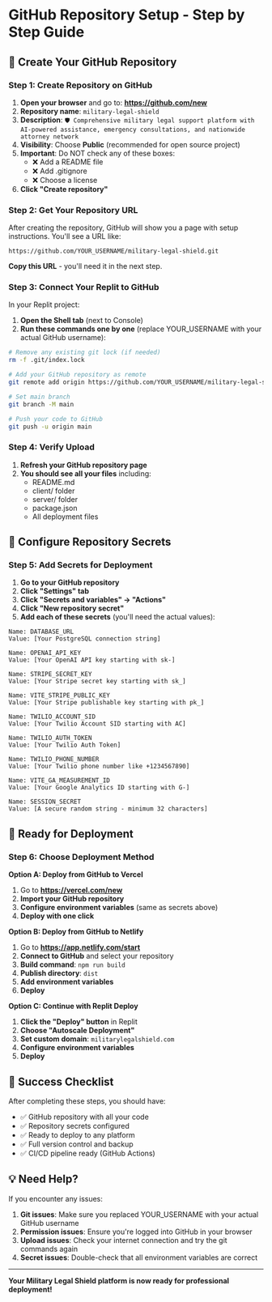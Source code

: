 # GitHub Repository Setup - Step by Step Guide

## 🎯 Create Your GitHub Repository

### Step 1: Create Repository on GitHub
1. **Open your browser** and go to: **https://github.com/new**
2. **Repository name**: `military-legal-shield`
3. **Description**: `🛡️ Comprehensive military legal support platform with AI-powered assistance, emergency consultations, and nationwide attorney network`
4. **Visibility**: Choose **Public** (recommended for open source project)
5. **Important**: Do NOT check any of these boxes:
   - ❌ Add a README file
   - ❌ Add .gitignore  
   - ❌ Choose a license
6. **Click "Create repository"**

### Step 2: Get Your Repository URL
After creating the repository, GitHub will show you a page with setup instructions. You'll see a URL like:
```
https://github.com/YOUR_USERNAME/military-legal-shield.git
```
**Copy this URL** - you'll need it in the next step.

### Step 3: Connect Your Replit to GitHub
In your Replit project:

1. **Open the Shell tab** (next to Console)
2. **Run these commands one by one** (replace YOUR_USERNAME with your actual GitHub username):

```bash
# Remove any existing git lock (if needed)
rm -f .git/index.lock

# Add your GitHub repository as remote
git remote add origin https://github.com/YOUR_USERNAME/military-legal-shield.git

# Set main branch
git branch -M main

# Push your code to GitHub
git push -u origin main
```

### Step 4: Verify Upload
1. **Refresh your GitHub repository page**
2. **You should see all your files** including:
   - README.md
   - client/ folder
   - server/ folder
   - package.json
   - All deployment files

## 🔐 Configure Repository Secrets

### Step 5: Add Secrets for Deployment
1. **Go to your GitHub repository**
2. **Click "Settings" tab**
3. **Click "Secrets and variables" → "Actions"**
4. **Click "New repository secret"**
5. **Add each of these secrets** (you'll need the actual values):

```
Name: DATABASE_URL
Value: [Your PostgreSQL connection string]

Name: OPENAI_API_KEY  
Value: [Your OpenAI API key starting with sk-]

Name: STRIPE_SECRET_KEY
Value: [Your Stripe secret key starting with sk_]

Name: VITE_STRIPE_PUBLIC_KEY
Value: [Your Stripe publishable key starting with pk_]

Name: TWILIO_ACCOUNT_SID
Value: [Your Twilio Account SID starting with AC]

Name: TWILIO_AUTH_TOKEN
Value: [Your Twilio Auth Token]

Name: TWILIO_PHONE_NUMBER
Value: [Your Twilio phone number like +1234567890]

Name: VITE_GA_MEASUREMENT_ID
Value: [Your Google Analytics ID starting with G-]

Name: SESSION_SECRET
Value: [A secure random string - minimum 32 characters]
```

## 🚀 Ready for Deployment

### Step 6: Choose Deployment Method

**Option A: Deploy from GitHub to Vercel**
1. Go to **https://vercel.com/new**
2. **Import your GitHub repository**
3. **Configure environment variables** (same as secrets above)
4. **Deploy with one click**

**Option B: Deploy from GitHub to Netlify**
1. Go to **https://app.netlify.com/start**
2. **Connect to GitHub** and select your repository
3. **Build command**: `npm run build`
4. **Publish directory**: `dist`
5. **Add environment variables**
6. **Deploy**

**Option C: Continue with Replit Deploy**
1. **Click the "Deploy" button** in Replit
2. **Choose "Autoscale Deployment"**
3. **Set custom domain**: `militarylegalshield.com`
4. **Configure environment variables**
5. **Deploy**

## 🎉 Success Checklist

After completing these steps, you should have:
- ✅ GitHub repository with all your code
- ✅ Repository secrets configured
- ✅ Ready to deploy to any platform
- ✅ Full version control and backup
- ✅ CI/CD pipeline ready (GitHub Actions)

## 💡 Need Help?

If you encounter any issues:
1. **Git issues**: Make sure you replaced YOUR_USERNAME with your actual GitHub username
2. **Permission issues**: Ensure you're logged into GitHub in your browser
3. **Upload issues**: Check your internet connection and try the git commands again
4. **Secret issues**: Double-check that all environment variables are correct

---

**Your Military Legal Shield platform is now ready for professional deployment!**